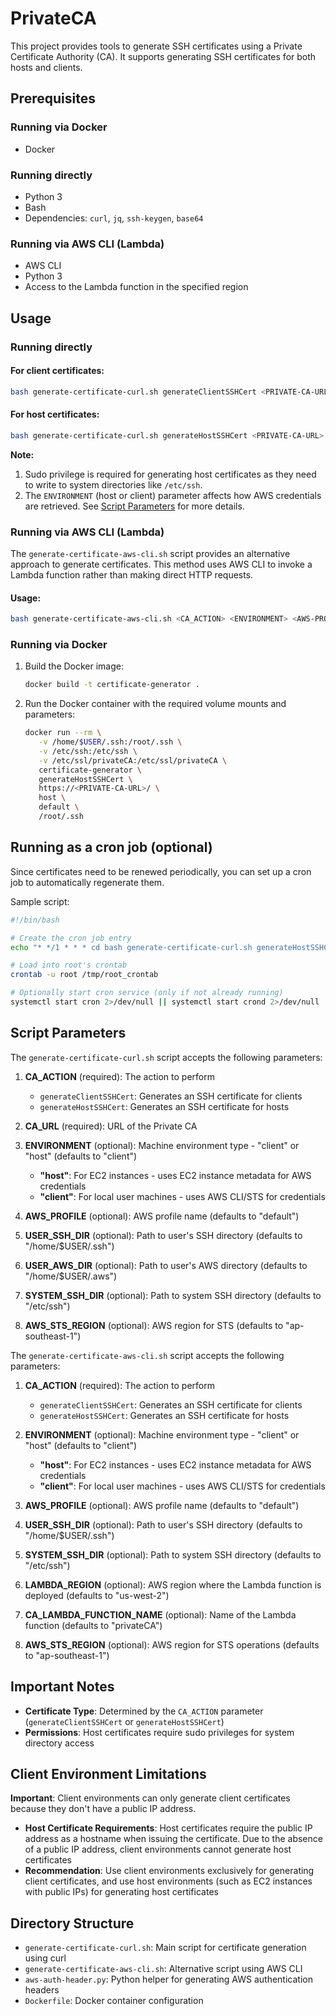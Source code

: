 # PrivateCA

This project provides tools to generate SSH certificates using a Private Certificate Authority (CA). It supports generating SSH certificates for both hosts and clients.

## Prerequisites

### Running via Docker

- Docker

### Running directly

- Python 3
- Bash
- Dependencies: `curl`, `jq`, `ssh-keygen`, `base64`

### Running via AWS CLI (Lambda)

- AWS CLI
- Python 3
- Access to the Lambda function in the specified region

## Usage

### Running directly

#### For client certificates:

```bash
bash generate-certificate-curl.sh generateClientSSHCert <PRIVATE-CA-URL> client
```

#### For host certificates:

```bash
bash generate-certificate-curl.sh generateHostSSHCert <PRIVATE-CA-URL> host
```

**Note:**

1. Sudo privilege is required for generating host certificates as they need to write to system directories like `/etc/ssh`.
2. The `ENVIRONMENT` (host or client) parameter affects how AWS credentials are retrieved. See [Script Parameters](#script-parameters) for more details.

### Running via AWS CLI (Lambda)

The `generate-certificate-aws-cli.sh` script provides an alternative approach to generate certificates. This method uses AWS CLI to invoke a Lambda function rather than making direct HTTP requests.

#### Usage:

```bash
bash generate-certificate-aws-cli.sh <CA_ACTION> <ENVIRONMENT> <AWS-PROFILE> <USER-SSH-DIR> <SYSTEM-SSH-DIR> <LAMBDA-REGION> <CA-LAMBDA-FUNCTION-NAME> <AWS-STS-REGION>
```

### Running via Docker

1. Build the Docker image:

   ```bash
   docker build -t certificate-generator .
   ```

2. Run the Docker container with the required volume mounts and parameters:

   ```bash
   docker run --rm \
      -v /home/$USER/.ssh:/root/.ssh \
      -v /etc/ssh:/etc/ssh \
      -v /etc/ssl/privateCA:/etc/ssl/privateCA \
      certificate-generator \
      generateHostSSHCert \
      https://<PRIVATE-CA-URL>/ \
      host \
      default \
      /root/.ssh
   ```

## Running as a cron job (optional)

Since certificates need to be renewed periodically, you can set up a cron job to automatically regenerate them.

Sample script:

```bash
#!/bin/bash

# Create the cron job entry
echo "* */1 * * * cd bash generate-certificate-curl.sh generateHostSSHCert https://<PRIVATE-CA-URL>/ host >> /home/cron.log 2>&1" > /tmp/root_crontab

# Load into root's crontab
crontab -u root /tmp/root_crontab

# Optionally start cron service (only if not already running)
systemctl start cron 2>/dev/null || systemctl start crond 2>/dev/null
```

## Script Parameters

The `generate-certificate-curl.sh` script accepts the following parameters:

1. **CA_ACTION** (required): The action to perform

   - `generateClientSSHCert`: Generates an SSH certificate for clients
   - `generateHostSSHCert`: Generates an SSH certificate for hosts

2. **CA_URL** (required): URL of the Private CA

3. **ENVIRONMENT** (optional): Machine environment type - "client" or "host" (defaults to "client")

   - **"host"**: For EC2 instances - uses EC2 instance metadata for AWS credentials
   - **"client"**: For local user machines - uses AWS CLI/STS for credentials

4. **AWS_PROFILE** (optional): AWS profile name (defaults to "default")

5. **USER_SSH_DIR** (optional): Path to user's SSH directory (defaults to "/home/$USER/.ssh")

6. **USER_AWS_DIR** (optional): Path to user's AWS directory (defaults to "/home/$USER/.aws")

7. **SYSTEM_SSH_DIR** (optional): Path to system SSH directory (defaults to "/etc/ssh")

8. **AWS_STS_REGION** (optional): AWS region for STS (defaults to "ap-southeast-1")

The `generate-certificate-aws-cli.sh` script accepts the following parameters:

1. **CA_ACTION** (required): The action to perform

   - `generateClientSSHCert`: Generates an SSH certificate for clients
   - `generateHostSSHCert`: Generates an SSH certificate for hosts

2. **ENVIRONMENT** (optional): Machine environment type - "client" or "host" (defaults to "client")

   - **"host"**: For EC2 instances - uses EC2 instance metadata for AWS credentials
   - **"client"**: For local user machines - uses AWS CLI/STS for credentials

3. **AWS_PROFILE** (optional): AWS profile name (defaults to "default")

4. **USER_SSH_DIR** (optional): Path to user's SSH directory (defaults to "/home/$USER/.ssh")

5. **SYSTEM_SSH_DIR** (optional): Path to system SSH directory (defaults to "/etc/ssh")

6. **LAMBDA_REGION** (optional): AWS region where the Lambda function is deployed (defaults to "us-west-2")

7. **CA_LAMBDA_FUNCTION_NAME** (optional): Name of the Lambda function (defaults to "privateCA")

8. **AWS_STS_REGION** (optional): AWS region for STS operations (defaults to "ap-southeast-1")

## Important Notes

- **Certificate Type**: Determined by the `CA_ACTION` parameter (`generateClientSSHCert` or `generateHostSSHCert`)
- **Permissions**: Host certificates require sudo privileges for system directory access

## Client Environment Limitations

**Important**: Client environments can only generate client certificates because they don't have a public IP address.

- **Host Certificate Requirements**: Host certificates require the public IP address as a hostname when issuing the certificate. Due to the absence of a public IP address, client environments cannot generate host certificates
- **Recommendation**: Use client environments exclusively for generating client certificates, and use host environments (such as EC2 instances with public IPs) for generating host certificates

## Directory Structure

- `generate-certificate-curl.sh`: Main script for certificate generation using curl
- `generate-certificate-aws-cli.sh`: Alternative script using AWS CLI
- `aws-auth-header.py`: Python helper for generating AWS authentication headers
- `Dockerfile`: Docker container configuration
